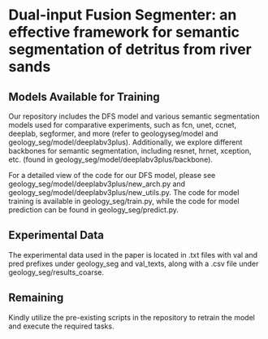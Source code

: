 # Dual-input Fusion Segmenter: an effective framework for semantic segmentation of detritus from river sands

## **Models Available for Training**

Our repository includes the DFS model and various semantic segmentation models used for comparative experiments, such as fcn, unet, ccnet, deeplab, segformer, and more (refer to geologyseg/model and geology_seg/model/deeplabv3plus). Additionally, we explore different backbones for semantic segmentation, including resnet, hrnet, xception, etc. (found in geology_seg/model/deeplabv3plus/backbone).

For a detailed view of the code for our DFS model, please see geology_seg/model/deeplabv3plus/new_arch.py and geology_seg/model/deeplabv3plus/new_utils.py. The code for model training is available in geology_seg/train.py, while the code for model prediction can be found in geology_seg/predict.py.

## **Experimental Data**

The experimental data used in the paper is located in .txt files with val and pred prefixes under geology_seg and val_texts, along with a .csv file under geology_seg/results_coarse.

## **Remaining**

Kindly utilize the pre-existing scripts in the repository to retrain the model and execute the required tasks.
